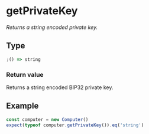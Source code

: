 # getPrivateKey

_Returns a string encoded private key._

## Type

```ts
;() => string
```

### Return value

Returns a string encoded BIP32 private key.

## Example

```ts
const computer = new Computer()
expect(typeof computer.getPrivateKey()).eq('string')
```
